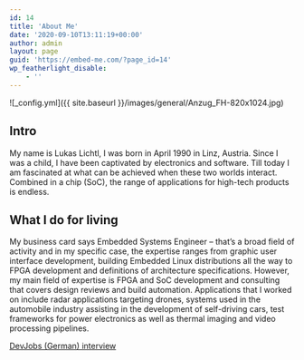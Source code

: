 ```yaml
---
id: 14
title: 'About Me'
date: '2020-09-10T13:11:19+00:00'
author: admin
layout: page
guid: 'https://embed-me.com/?page_id=14'
wp_featherlight_disable:
    - ''
---
```


![_config.yml]({{ site.baseurl }}/images/general/Anzug_FH-820x1024.jpg)

## Intro

My name is Lukas Lichtl, I was born in April 1990 in Linz, Austria. Since I was a child, I have been captivated by electronics and software. Till today I am fascinated at what can be achieved when these two worlds interact. Combined in a chip (SoC), the range of applications for high-tech products is endless.

## What I do for living

My business card says Embedded Systems Engineer – that’s a broad field of activity and in my specific case, the expertise ranges from graphic user interface development, building Embedded Linux distributions all the way to FPGA development and definitions of architecture specifications. However, my main field of expertise is FPGA and SoC development and consulting that covers design reviews and build automation. Applications that I worked on include radar applications targeting drones, systems used in the automobile industry assisting in the development of self-driving cars, test frameworks for power electronics as well as thermal imaging and video processing pipelines.

[DevJobs (German) interview](https://devjobs.at/artikel/devstory-embedded-engineer-lukas-lichtl)
